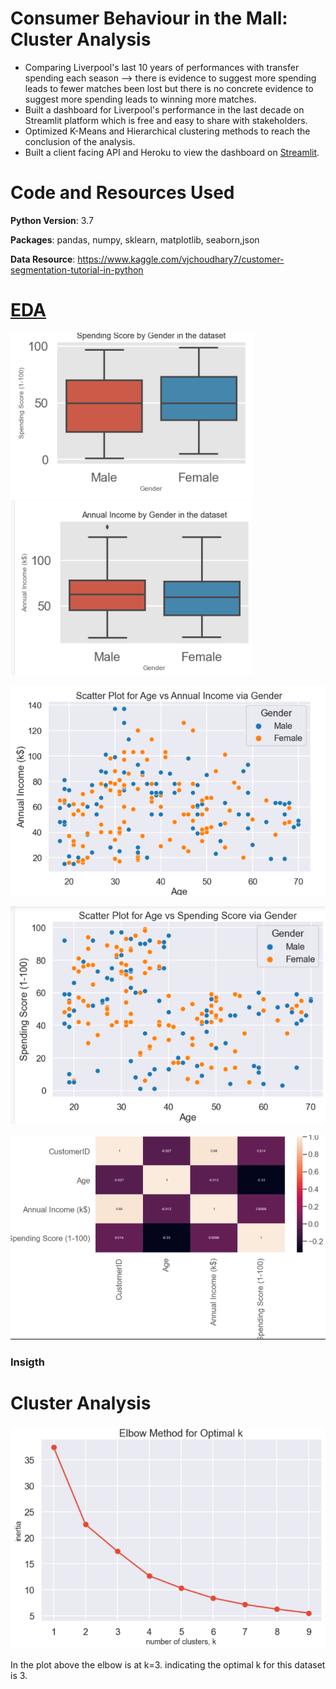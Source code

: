 # Consumer Behaviour in the Mall: Cluster Analysis 
- Comparing Liverpool's last 10 years of performances with transfer spending each season --> there is evidence to suggest more spending leads to fewer matches been lost but there is no concrete evidence to suggest more spending leads to winning more matches.
- Built a dashboard for Liverpool's performance in the last decade on Streamlit platform which is free and easy to share with stakeholders.
- Optimized K-Means and Hierarchical clustering methods to reach the conclusion of the analysis.
- Built a client facing API and Heroku to view the dashboard on [Streamlit](https://liverpooldashboard.herokuapp.com/).

# Code and Resources Used

**Python Version**: 3.7

**Packages**: pandas, numpy, sklearn, matplotlib, seaborn,json

**Data Resource**: https://www.kaggle.com/vjchoudhary7/customer-segmentation-tutorial-in-python

# [EDA](https://github.com/Jaspreetsm21/Mall_Customers/blob/main/EDA.ipynb)
![](/image/EDA1.PNG)  ![](/image/EDA2.PNG)

![](/image/EDA4.PNG)

![](/image/EDA5.PNG)

![](/image/EDA6.PNG)

### Insigth

# Cluster Analysis
![](/image/Kmean.PNG)

In the plot above the elbow is at k=3. indicating the optimal k for this dataset is 3.
